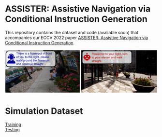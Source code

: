 # ASSISTER: Assistive Navigation via Conditional Instruction Generation
This repository contains the dataset and code (avaliable soon) that accompanies our ECCV 2022 paper [ASSISTER: Assistive Navigation via Conditional Instruction Generation](Link).  

<p>
    <img alt="Example 1" src="images/example.PNG" class="fit"/>
</p>  

# Simulation Dataset
[Training](https://drive.google.com/drive/folders/1mME0GCE_WDm8yP13zk2-LcuXUETwh5Ii?usp=sharing)    
[Testing](https://drive.google.com/drive/folders/1jHpYJfEYXAG4LjabB425REFjVyTbUu6R?usp=sharing)    

